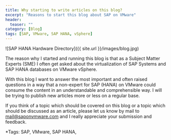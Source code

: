 ```yaml
---
title: Why starting to write articles on this blog?
excerpt: "Reasons to start this blog about SAP on VMware"
header:
  teaser: ""
category: [Blog]
tags: [SAP, VMware, SAP HANA, vSphere]
---
```


![SAP HANA Hardware Directory]({{ site.url }}/images/blog.jpg)

The reason why I started and running this blog is that as a Subject Matter Experts (SME) I often get asked about the virtualization of SAP Systems and SAP HANA databases on VMware vSphere.

With this blog I want to answer the most important and often raised questions in a way that a non-expert for SAP (HANA) on VMware could consume the content in an understandable and comprehensible way. I will be trying to publish new articles more or less on a regular base.

If you think of a topic which should be covered on this blog or a topic which should be discussed as an article, please let us know by mail to mail@saponvmware.com and I really appreciate your submission and feedback.

*Tags: SAP, VMware, SAP HANA,
